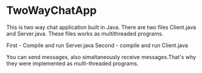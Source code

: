 # TwoWayChatApp
This is two way chat application built in Java. There are two files Client.java and Server.java. These files works as multithreaded programs. 

First - Compile and run Server.java
Second - compile and run Client.java

You can send messages, also simaltaneously receive messages.That's why they were implemented as multi-threaded programs.
